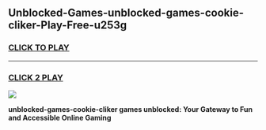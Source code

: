 
## Unblocked-Games-unblocked-games-cookie-cliker-Play-Free-u253g
<h3>
<a href="https://premium76.site?title=unblocked-games-cookie-cliker&ref=17A">CLICK TO PLAY</a></h3>
<hr>

<h3>
<a href="https://premium76.site?title=unblocked-games-cookie-cliker&ref=17A">CLICK 2 PLAY</a>
  
</h3>

<a href="https://premium76.site?title=unblocked-games-cookie-cliker&ref=17A"><img src="https://clearcache.store/games.png"></a>


**unblocked-games-cookie-cliker games unblocked: Your Gateway to Fun and Accessible Online Gaming**
